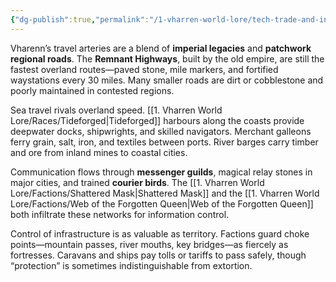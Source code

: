 ```yaml
---
{"dg-publish":true,"permalink":"/1-vharren-world-lore/tech-trade-and-infrastructure/infrastructure/"}
---
```


Vharenn’s travel arteries are a blend of **imperial legacies** and **patchwork regional roads**. The **Remnant Highways**, built by the old empire, are still the fastest overland routes—paved stone, mile markers, and fortified waystations every 30 miles. Many smaller roads are dirt or cobblestone and poorly maintained in contested regions.

Sea travel rivals overland speed. [[1. Vharren World Lore/Races/Tideforged\|Tideforged]] harbours along the coasts provide deepwater docks, shipwrights, and skilled navigators. Merchant galleons ferry grain, salt, iron, and textiles between ports. River barges carry timber and ore from inland mines to coastal cities.

Communication flows through **messenger guilds**, magical relay stones in major cities, and trained **courier birds**. The [[1. Vharren World Lore/Factions/Shattered Mask\|Shattered Mask]] and the [[1. Vharren World Lore/Factions/Web of the Forgotten Queen\|Web of the Forgotten Queen]] both infiltrate these networks for information control.

Control of infrastructure is as valuable as territory. Factions guard choke points—mountain passes, river mouths, key bridges—as fiercely as fortresses. Caravans and ships pay tolls or tariffs to pass safely, though “protection” is sometimes indistinguishable from extortion.
